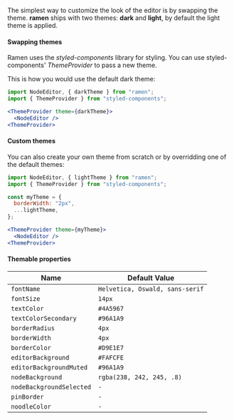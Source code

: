 The simplest way to customize the look of the editor is by swapping the theme. **ramen** ships with two
themes: **dark** and **light**, by default the light theme is applied.

#### Swapping themes

Ramen uses the _styled-components_ library for styling. You can use styled-components' _ThemeProvider_ to pass a new theme.

This is how you would use the default dark theme:

```jsx
import NodeEditor, { darkTheme } from "ramen";
import { ThemeProvider } from "styled-components";

<ThemeProvider theme={darkTheme}>
  <NodeEditor />
<ThemeProvider>
```

#### Custom themes

You can also create your own theme from scratch or by overridding one of the default themes:

```jsx
import NodeEditor, { lightTheme } from "ramen";
import { ThemeProvider } from "styled-components";

const myTheme = {
  borderWidth: "2px",
  ...lightTheme,
};

<ThemeProvider theme={myTheme}>
  <NodeEditor />
<ThemeProvider>
```

#### Themable properties

| Name | Default Value |
| --- | --- |
| `fontName` | `Helvetica, Oswald, sans-serif` |
| `fontSize` | `14px` |
| `textColor` | `#4A5967` |
| `textColorSecondary` | `#96A1A9` |
| `borderRadius` | `4px` |
| `borderWidth` | `4px` |
| `borderColor` | `#D9E1E7` |
| `editorBackground` | `#FAFCFE` |
| `editorBackgroundMuted` | `#96A1A9` |
| `nodeBackground` | `rgba(238, 242, 245, .8)` |
| `nodeBackgroundSelected` | `-` |
| `pinBorder` | `-` |
| `noodleColor` | `-` |

